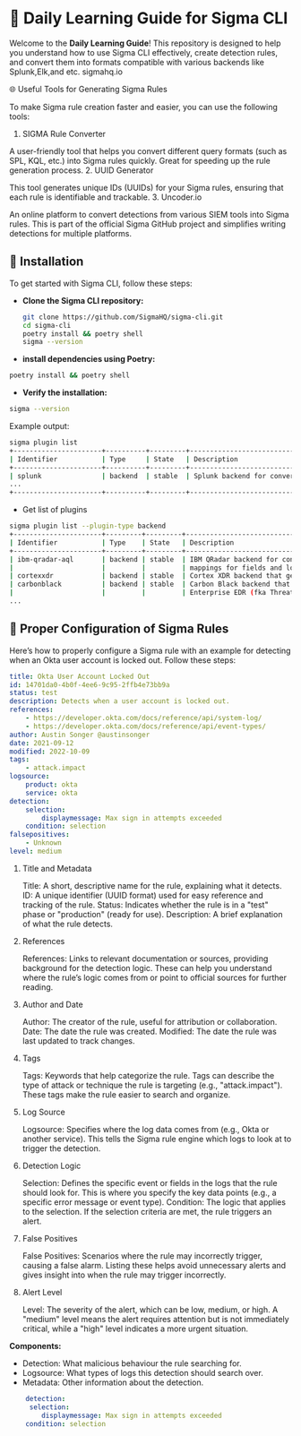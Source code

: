 # 🧠 Daily Learning Guide for Sigma CLI

Welcome to the **Daily Learning Guide**! This repository is designed to help you understand how to use Sigma CLI effectively, create detection rules, and convert them into formats compatible with various backends like Splunk,Elk,and etc. sigmahq.io


🌐 Useful Tools for Generating Sigma Rules

To make Sigma rule creation faster and easier, you can use the following tools:
1. SIGMA Rule Converter

A user-friendly tool that helps you convert different query formats (such as SPL, KQL, etc.) into Sigma rules quickly. Great for speeding up the rule generation process.
2. UUID Generator

This tool generates unique IDs (UUIDs) for your Sigma rules, ensuring that each rule is identifiable and trackable.
3. Uncoder.io

An online platform to convert detections from various SIEM tools into Sigma rules. This is part of the official Sigma GitHub project and simplifies writing detections for multiple platforms.

## 🚀 Installation

To get started with Sigma CLI, follow these steps:

- **Clone the Sigma CLI repository:**
   ```bash
   git clone https://github.com/SigmaHQ/sigma-cli.git
   cd sigma-cli
   poetry install && poetry shell
   sigma --version
    ```
   
- **install dependencies using Poetry:**

```bash
poetry install && poetry shell
```
- **Verify the installation:**
 ```bash
sigma --version
  ```
Example output:
```bash
sigma plugin list
+----------------------+----------+---------+--------------------------------------------------------------+-------------+
| Identifier           | Type     | State   | Description                                                  | Compatible? |
+----------------------+----------+---------+--------------------------------------------------------------+-------------+
| splunk               | backend  | stable  | Splunk backend for conversion into SPL ...                   | yes         |
...
+----------------------+----------+---------+--------------------------------------------------------------+-------------+
```

- Get list of plugins
``` bash
sigma plugin list --plugin-type backend
+----------------------+---------+---------+--------------------------------------------------------------+-------------+--------------+
| Identifier           | Type    | State   | Description                                                  | Compatible? | Capabilities |
+----------------------+---------+---------+--------------------------------------------------------------+-------------+--------------+
| ibm-qradar-aql       | backend | stable  | IBM QRadar backend for conversion into AQL queries. Contains | no          | 0            |
|                      |         |         | mappings for fields and logsources                           |             |              |
| cortexxdr            | backend | stable  | Cortex XDR backend that generates XQL queries.               | yes         | 0            |
| carbonblack          | backend | stable  | Carbon Black backend that supports queries for both          | yes         | 0            |
|                      |         |         | Enterprise EDR (fka Threat Hunter) and EDR (fka Response)    |             |              |
...
```
## 🔧 Proper Configuration of Sigma Rules

Here’s how to properly configure a Sigma rule with an example for detecting when an Okta user account is locked out. Follow these steps:



```yaml
title: Okta User Account Locked Out
id: 14701da0-4b0f-4ee6-9c95-2ffb4e73bb9a
status: test
description: Detects when a user account is locked out.
references:
    - https://developer.okta.com/docs/reference/api/system-log/
    - https://developer.okta.com/docs/reference/api/event-types/
author: Austin Songer @austinsonger
date: 2021-09-12
modified: 2022-10-09
tags:
    - attack.impact
logsource:
    product: okta
    service: okta
detection:
    selection:
        displaymessage: Max sign in attempts exceeded
    condition: selection
falsepositives:
    - Unknown
level: medium
```
1. Title and Metadata

    Title: A short, descriptive name for the rule, explaining what it detects.
    ID: A unique identifier (UUID format) used for easy reference and tracking of the rule.
    Status: Indicates whether the rule is in a "test" phase or "production" (ready for use).
    Description: A brief explanation of what the rule detects.

2. References

    References: Links to relevant documentation or sources, providing background for the detection logic. These can help you understand where the rule’s logic comes from or point to official sources for further reading.

3. Author and Date

    Author: The creator of the rule, useful for attribution or collaboration.
    Date: The date the rule was created.
    Modified: The date the rule was last updated to track changes.

4. Tags

    Tags: Keywords that help categorize the rule. Tags can describe the type of attack or technique the rule is targeting (e.g., "attack.impact"). These tags make the rule easier to search and organize.

5. Log Source

    Logsource: Specifies where the log data comes from (e.g., Okta or another service). This tells the Sigma rule engine which logs to look at to trigger the detection.

6. Detection Logic

    Selection: Defines the specific event or fields in the logs that the rule should look for. This is where you specify the key data points (e.g., a specific error message or event type).
    Condition: The logic that applies to the selection. If the selection criteria are met, the rule triggers an alert.

7. False Positives

    False Positives: Scenarios where the rule may incorrectly trigger, causing a false alarm. Listing these helps avoid unnecessary alerts and gives insight into when the rule may trigger incorrectly.

8. Alert Level

    Level: The severity of the alert, which can be low, medium, or high. A "medium" level means the alert requires attention but is not immediately critical, while a "high" level indicates a more urgent situation.

**Components:**
   - Detection: What malicious behaviour the rule searching for.
   - Logsource: What types of logs this detection should search over.
   - Metadata:  Other information about the detection.
``` yaml 
    detection: 
     selection:
        displaymessage: Max sign in attempts exceeded
    condition: selection
```

